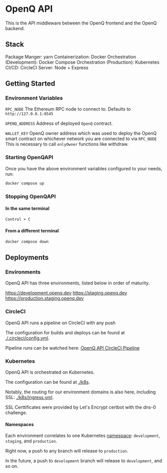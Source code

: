 # OpenQ API

This is the API middleware between the OpenQ frontend and the OpenQ backend.

## Stack
Package Manger: yarn
Containerization: Docker
Orchestration (Development): Docker Compose
Orchestration (Production): Kubernetes
CI/CD: CircleCI
Server: Node + Express

## Getting Started

### Environment Variables

`RPC_NODE`
The Ethereum RPC node to connect to. Defaults to `http://127.0.0.1:8545`

`OPENQ_ADDRESS`
Address of deployed `OpenQ` contract.

`WALLET_KEY`
OpenQ owner address which was used to deploy the OpenQ smart contract on whichever network you are connected to via `RPC_NODE`
This is necessary to call `onlyOwner` functions like withdraw.

### Starting OpenQAPI
Once you have the above environment variables configured to your needs, run:

```bash
docker compose up
```

### Stopping OpenQAPI

#### In the same terminal
```bash
Control + C
```
#### From a different terminal
```bash
docker compose down
```

## Deployments

### Environments
OpenQ API has three environments, listed below in order of maturity.

https://development.openq.dev
https://staging.openq.dev
https://production.staging.openq.dev

### CircleCI
OpenQ API runs a pipeline on CircleCI with any push 

The configuration for builds and deploys can be found at [./.circleci/config.yml](./.circleci/config.yml).

Pipeline runs can be watched here: [OpenQ API CircleCI Pipeline](https://app.circleci.com/pipelines/github/OpenQDev/OpenQ-API)

### Kubernetes
OpenQ API is orchestrated on Kubernetes.

The configuration can be found at [./k8s](./k8s).

Notably, the routing for our environment domains is also here, including SSL: [./k8s/ingress.yml](./k8s/ingress.yml).

SSL Certtificates were provided by Let's Encrypt certbot with the dns-0 challenge.

#### Namespaces
Each environment correlates to one Kubernetes [namespace](https://kubernetes.io/docs/concepts/overview/working-with-objects/namespaces/): `development`, `staging`, and `production`.

Right now, a push to any branch will release to `production`.

In the future, a push to `development` branch will release to `development`, and so on.